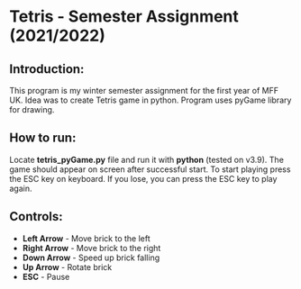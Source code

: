 # Tetris - Semester Assignment (2021/2022)
## Introduction: 
This program is my winter semester assignment for the first year of MFF UK. Idea was to create Tetris game in python. Program uses pyGame library for drawing. 
## How to run: 
Locate **tetris_pyGame.py** file and run it with **python** (tested on v3.9). The game should appear on screen after successful start. To start playing press the ESC key on keyboard. If you lose, you can press the ESC key to play again.
## Controls: 
- **Left Arrow** - Move brick to the left
- **Right Arrow** - Move brick to the right
- **Down Arrow** - Speed up brick falling
- **Up Arrow** - Rotate brick
- **ESC** - Pause
